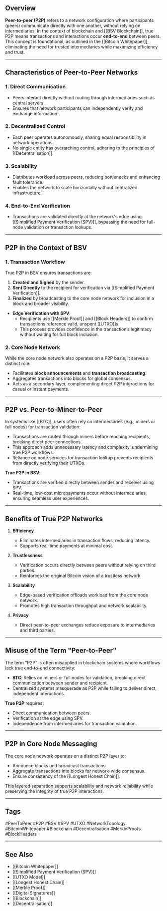 ## Overview

**Peer-to-peer (P2P)** refers to a network configuration where participants (peers) communicate directly with one another, without relying on intermediaries. In the context of blockchain and [[BSV Blockchain]], true P2P means transactions and interactions occur **end-to-end** between peers. This concept is foundational, as outlined in the [[Bitcoin Whitepaper]], eliminating the need for trusted intermediaries while maximizing efficiency and trust.

---

## Characteristics of Peer-to-Peer Networks

### 1. **Direct Communication**
- Peers interact directly without routing through intermediaries such as central servers.
- Ensures that network participants can independently verify and exchange information.

### 2. **Decentralized Control**
- Each peer operates autonomously, sharing equal responsibility in network operations.
- No single entity has overarching control, adhering to the principles of [[Decentralisation]].

### 3. **Scalability**
- Distributes workload across peers, reducing bottlenecks and enhancing fault tolerance.
- Enables the network to scale horizontally without centralized infrastructure.

### 4. **End-to-End Verification**
- Transactions are validated directly at the network's edge using [[Simplified Payment Verification (SPV)]], bypassing the need for full-node validation or transaction lookups.

---

## P2P in the Context of BSV

### 1. **Transaction Workflow**
True P2P in BSV ensures transactions are:
1. **Created and Signed** by the sender.
2. **Sent Directly** to the recipient for verification via [[Simplified Payment Verification]].
3. **Finalized** by broadcasting to the core node network for inclusion in a block and broader visibility.

- **Edge Verification with SPV**:
  - Recipients use [[Merkle Proof]] and [[Block Headers]] to confirm transactions reference valid, unspent [[UTXO]]s.
  - This process provides confidence in the transaction’s legitimacy without waiting for full block inclusion.

### 2. **Core Node Network**
While the core node network also operates on a P2P basis, it serves a distinct role:
- Facilitates **block announcements** and **transaction broadcasting**.
- Aggregates transactions into blocks for global consensus.
- Acts as a secondary layer, complementing direct P2P interactions for casual or instant payments.

---

## P2P vs. Peer-to-Miner-to-Peer

In systems like [[BTC]], users often rely on intermediaries (e.g., miners or full nodes) for transaction validation:
- Transactions are routed through miners before reaching recipients, breaking direct peer connections.
- This approach adds unnecessary latency and complexity, undermining true P2P workflows.
- Reliance on node services for transaction lookup prevents recipients from directly verifying their UTXOs.

**True P2P in BSV**:
- Transactions are verified directly between sender and receiver using SPV.
- Real-time, low-cost micropayments occur without intermediaries, ensuring seamless user experiences.

---

## Benefits of True P2P Networks

1. **Efficiency**
   - Eliminates intermediaries in transaction flows, reducing latency.
   - Supports real-time payments at minimal cost.

2. **Trustlessness**
   - Verification occurs directly between peers without relying on third parties.
   - Reinforces the original Bitcoin vision of a trustless network.

3. **Scalability**
   - Edge-based verification offloads workload from the core node network.
   - Promotes high transaction throughput and network scalability.

4. **Privacy**
   - Direct peer-to-peer exchanges reduce exposure to intermediaries and third parties.

---

## Misuse of the Term "Peer-to-Peer"

The term "P2P" is often misapplied in blockchain systems where workflows lack true end-to-end connectivity:
- **BTC**: Relies on miners or full nodes for validation, breaking direct communication between sender and recipient.
- Centralized systems masquerade as P2P while failing to deliver direct, independent interactions.

**True P2P** requires:
- Direct communication between peers.
- Verification at the edge using SPV.
- Independence from intermediaries for transaction validation.

---

## P2P in Core Node Messaging

The core node network operates on a distinct P2P layer to:
- Announce blocks and broadcast transactions.
- Aggregate transactions into blocks for network-wide consensus.
- Ensure consistency of the [[Longest Honest Chain]].

This layered separation supports scalability and network reliability while preserving the integrity of true P2P interactions.

---

## Tags

#PeerToPeer #P2P #BSV #SPV #UTXO #NetworkTopology #BitcoinWhitepaper #Blockchain #Decentralisation #MerkleProofs #BlockHeaders

---

## See Also

- [[Bitcoin Whitepaper]]
- [[Simplified Payment Verification (SPV)]]
- [[UTXO Model]]
- [[Longest Honest Chain]]
- [[Merkle Proof]]
- [[Digital Signatures]]
- [[Blockchain]]
- [[Decentralisation]]


